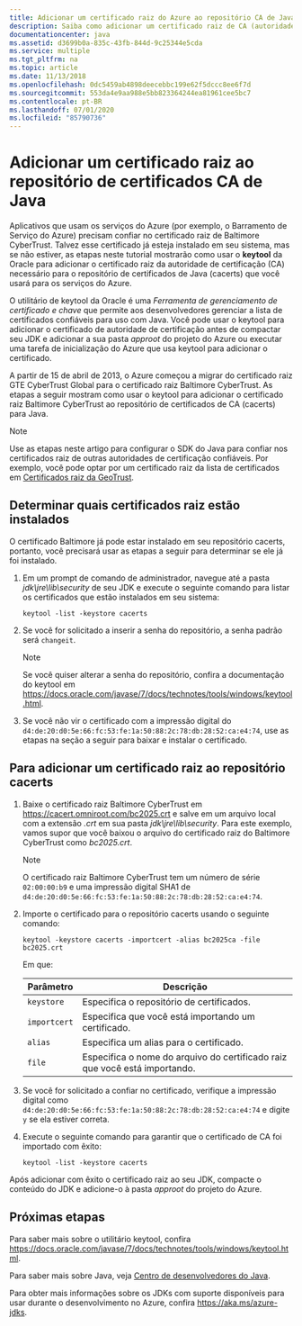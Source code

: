 ```yaml
---
title: Adicionar um certificado raiz do Azure ao repositório CA de Java
description: Saiba como adicionar um certificado raiz de CA (autoridade de certificação) para o repositório de certificado CA (cacerts) de Java para uso com o Microsoft Azure.
documentationcenter: java
ms.assetid: d3699b0a-835c-43fb-844d-9c25344e5cda
ms.service: multiple
ms.tgt_pltfrm: na
ms.topic: article
ms.date: 11/13/2018
ms.openlocfilehash: 0dc5459ab4898deecebbc199e62f5dccc8ee6f7d
ms.sourcegitcommit: 553da4e9aa988e5bb823364244ea81961cee5bc7
ms.contentlocale: pt-BR
ms.lasthandoff: 07/01/2020
ms.locfileid: "85790736"
---
```

# <a name="adding-a-root-certificate-to-the-java-ca-certificates-store"></a>Adicionar um certificado raiz ao repositório de certificados CA de Java

Aplicativos que usam os serviços do Azure (por exemplo, o Barramento de Serviço do Azure) precisam confiar no certificado raiz de Baltimore CyberTrust. Talvez esse certificado já esteja instalado em seu sistema, mas se não estiver, as etapas neste tutorial mostrarão como usar o **keytool** da Oracle para adicionar o certificado raiz da autoridade de certificação (CA) necessário para o repositório de certificados de Java (cacerts) que você usará para os serviços do Azure.

O utilitário de keytool da Oracle é uma _Ferramenta de gerenciamento de certificado e chave_ que permite aos desenvolvedores gerenciar a lista de certificados confiáveis para uso com Java. Você pode usar o keytool para adicionar o certificado de autoridade de certificação antes de compactar seu JDK e adicionar a sua pasta *approot* do projeto do Azure ou executar uma tarefa de inicialização do Azure que usa keytool para adicionar o certificado.

A partir de 15 de abril de 2013, o Azure começou a migrar do certificado raiz GTE CyberTrust Global para o certificado raiz Baltimore CyberTrust. As etapas a seguir mostram como usar o keytool para adicionar o certificado raiz Baltimore CyberTrust ao repositório de certificados de CA (cacerts) para Java.

> [!NOTE]
> Use as etapas neste artigo para configurar o SDK do Java para confiar nos certificados raiz de outras autoridades de certificação confiáveis. Por exemplo, você pode optar por um certificado raiz da lista de certificados em [Certificados raiz da GeoTrust](https://www.geotrust.com/resources/root-certificates/).

## <a name="determining-which-root-certificates-are-installed"></a>Determinar quais certificados raiz estão instalados

O certificado Baltimore já pode estar instalado em seu repositório cacerts, portanto, você precisará usar as etapas a seguir para determinar se ele já foi instalado.

1. Em um prompt de comando de administrador, navegue até a pasta *jdk\jre\lib\security* de seu JDK e execute o seguinte comando para listar os certificados que estão instalados em seu sistema:

   ```shell
   keytool -list -keystore cacerts
   ```

1. Se você for solicitado a inserir a senha do repositório, a senha padrão será `changeit`.

   > [!NOTE]
   > Se você quiser alterar a senha do repositório, confira a documentação do keytool em <https://docs.oracle.com/javase/7/docs/technotes/tools/windows/keytool.html>.

1. Se você não vir o certificado com a impressão digital do `d4:de:20:d0:5e:66:fc:53:fe:1a:50:88:2c:78:db:28:52:ca:e4:74`, use as etapas na seção a seguir para baixar e instalar o certificado.

## <a name="to-add-a-root-certificate-to-the-cacerts-store"></a>Para adicionar um certificado raiz ao repositório cacerts

1. Baixe o certificado raiz Baltimore CyberTrust em <https://cacert.omniroot.com/bc2025.crt> e salve em um arquivo local com a extensão *.crt* em sua pasta *jdk\jre\lib\security*. Para este exemplo, vamos supor que você baixou o arquivo do certificado raiz do Baltimore CyberTrust como *bc2025.crt*.

   > [!NOTE]
   > O certificado raiz Baltimore CyberTrust tem um número de série `02:00:00:b9` e uma impressão digital SHA1 de `d4:de:20:d0:5e:66:fc:53:fe:1a:50:88:2c:78:db:28:52:ca:e4:74`.

2. Importe o certificado para o repositório cacerts usando o seguinte comando:

   ```shell
   keytool -keystore cacerts -importcert -alias bc2025ca -file bc2025.crt
   ```

   Em que:

   |  Parâmetro   |                              Descrição                               |
   |--------------|------------------------------------------------------------------------|
   | `keystore`   | Especifica o repositório de certificados.                                       |
   | `importcert` | Especifica que você está importando um certificado.                        |
   | `alias`      | Especifica um alias para o certificado.                                |
   | `file`       | Especifica o nome do arquivo do certificado raiz que você está importando. |

3. Se você for solicitado a confiar no certificado, verifique a impressão digital como `d4:de:20:d0:5e:66:fc:53:fe:1a:50:88:2c:78:db:28:52:ca:e4:74` e digite `y` se ela estiver correta.

4. Execute o seguinte comando para garantir que o certificado de CA foi importado com êxito:

   ```shell
   keytool -list -keystore cacerts
   ```

Após adicionar com êxito o certificado raiz ao seu JDK, compacte o conteúdo do JDK e adicione-o à pasta *approot* do projeto do Azure.

## <a name="next-steps"></a>Próximas etapas

Para saber mais sobre o utilitário keytool, confira <https://docs.oracle.com/javase/7/docs/technotes/tools/windows/keytool.html>.

Para saber mais sobre Java, veja [Centro de desenvolvedores do Java](/azure/developer/java).

Para obter mais informações sobre os JDKs com suporte disponíveis para usar durante o desenvolvimento no Azure, confira <https://aka.ms/azure-jdks>.
